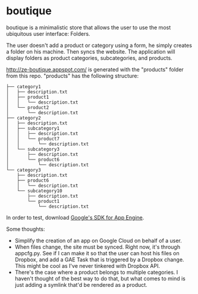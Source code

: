 # boutique


boutique is a minimalistic store that allows the user to use the most ubiquitous user interface: Folders.

The user doesn't add a product or category using a form, he simply creates a folder on his machine. Then syncs the website. The application will display folders as product categories, subcategories, and products.

http://ze-boutique.appspot.com/ is generated with the "products" folder from this repo. "products" has the following structure:

```
├── category1
│   ├── description.txt
│   ├── product1
│   │   └── description.txt
│   └── product2
│       └── description.txt
├── category2
│   ├── description.txt
│   ├── subcategory1
│   │   ├── description.txt
│   │   └── product7
│   │       └── description.txt
│   └── subcategory3
│       ├── description.txt
│       └── product6
│           └── description.txt
└── category3
    ├── description.txt
    ├── product6
    │   └── description.txt
    └── subcategory10
        ├── description.txt
        └── product1
            └── description.txt
```        

In order to test, download [Google's SDK for App Engine](https://cloud.google.com/appengine/downloads).

Some thoughts:
- Simplify the creation of an app on Google Cloud on behalf of a user.
- When files change, the site must be synced. Right now, it's through appcfg.py. See if I can make it so that the user can host his files on Dropbox, and add a GAE Task that is triggered by a Dropbox change. This might be cool as I've never tinkered with Dropbox API.
- There's the case where a product belongs to multiple categories. I haven't thought of the best way to do that, but what comes to mind is just adding a symlink that'd be rendered as a product.
